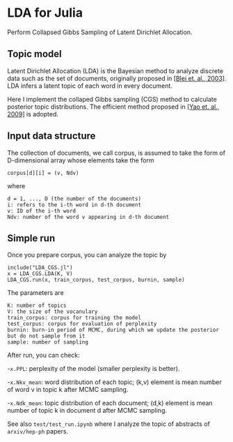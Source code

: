 # LDA for Julia
Perform Collapsed Gibbs Sampling of Latent Dirichlet Allocation.

## Topic model
Latent Dirichlet Allocation (LDA) is the Bayesian method to analyze discrete data such as the set of documents, originally proposed in [[Blei et. al., 2003]](https://dl.acm.org/citation.cfm?id=944919.944937).
LDA infers a latent topic of each word in every document.

Here I implement the collaped Gibbs sampling (CGS) method to calculate posterior topic distributions.
The efficient method proposed in [[Yao et. al., 2009]](https://dl.acm.org/citation.cfm?doid=1557019.1557121) is adopted.

## Input data structure

The collection of documents, we call corpus, is assumed to take the form of D-dimensional array whose elements take the form
```
corpus[d][i] = (v, Ndv)
```
where 
```
d = 1, ..., D (the number of the documents)
i: refers to the i-th word in d-th document
v: ID of the i-th word
Ndv: number of the word v appearing in d-th document
```

## Simple run

Once you prepare corpus, you can analyze the topic by
```
include("LDA_CGS.jl")
x = LDA_CGS.LDA(K, V)
LDA_CGS.run(x, train_corpus, test_corpus, burnin, sample)
```
The parameters are
```
K: number of topics
V: the size of the vocanulary
train_corpus: corpus for training the model
test_corpus: corpus for evaluation of perplexity
burnin: burn-in period of MCMC, during which we update the posterior but do not sample from it
sample: number of sampling
```

After run, you can check:

-```x.PPL```: perplexity of the model (smaller perplexity is better).

-```x.Nkv_mean```: word distribution of each topic; (k,v) element is mean number of word v in topic k after MCMC sampling.

-```x.Ndk_mean```: topic distribution of each document; (d,k) element is mean number of topic k in document d after MCMC sampling.

See also ```test/test_run.ipynb``` where I analyze the topic of abstracts of ```arxiv/hep-ph``` papers.
